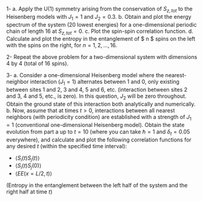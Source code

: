 1- 
a. Apply the U(1) symmetry arising from the conservation of $S_{z,tot}$ to the Heisenberg models with $J_1=1$ and $J_2=0.3$.
b. Obtain and plot the energy spectrum of the system (20 lowest energies) for a one-dimensional periodic chain of length 16 at $S_{z,tot}=0$.
c. Plot the spin-spin correlation function.
d. Calculate and plot the entropy in the entanglement of $ n $ spins on the left with the spins on the right, for $n=1,2,...,16$.

2- Repeat the above problem for a two-dimensional system with dimensions 4 by 4 (total of 16 spins).

3- 
a. Consider a one-dimensional Heisenberg model where the nearest-neighbor interaction ($J_1=1$) alternates between 1 and 0, only existing between sites 1 and 2, 3 and 4, 5 and 6, etc. (interaction between sites 2 and 3, 4 and 5, etc., is zero). In this question, $J_2$ will be zero throughout. Obtain the ground state of this interaction both analytically and numerically.
b. Now, assume that at times $t>0$, interactions between all nearest neighbors (with periodicity condition) are established with a strength of $J_1=1$ (conventional one-dimensional Heisenberg model). Obtain the state evolution from part a up to $t = 10$ (where you can take $\hbar = 1$ and $\delta_t = 0.05$ everywhere), and calculate and plot the following correlation functions for any desired $t$ (within the specified time interval):

   - $\langle S_i(t)S_j(t)\rangle$
   - $\langle S_i(t)S_j(0)\rangle$
   - $\langle EE(x=L/2,t)\rangle$

   (Entropy in the entanglement between the left half of the system and the right half at time $t$)
